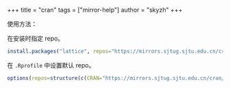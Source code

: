 +++
title = "cran"
tags = ["mirror-help"]
author = "skyzh"
+++

使用方法：

在安装时指定 repo。

```R
install.packages("lattice", repos="https://mirrors.sjtug.sjtu.edu.cn/cran/")
```

在 `.Rprofile` 中设置默认 repo。

```R
options(repos=structure(c(CRAN="https://mirrors.sjtug.sjtu.edu.cn/cran/")))
```
